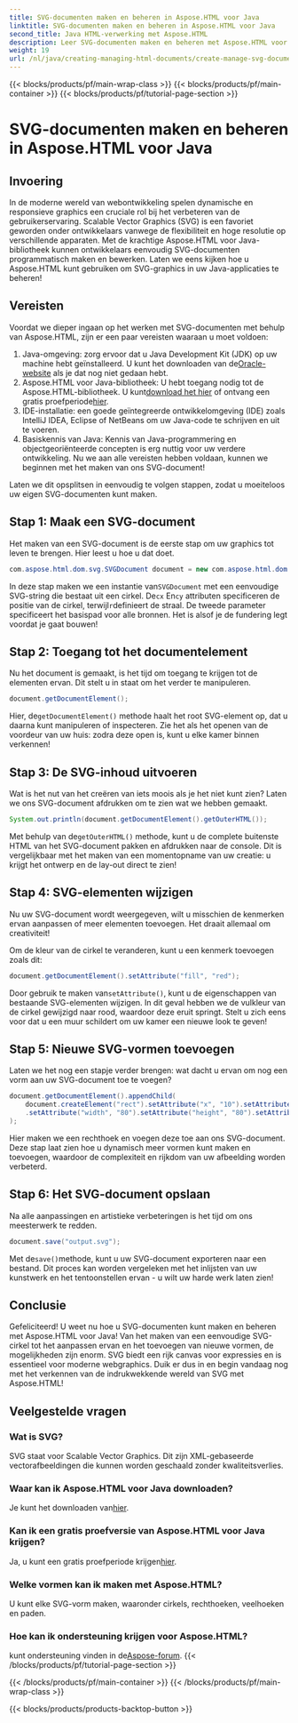 ```yaml
---
title: SVG-documenten maken en beheren in Aspose.HTML voor Java
linktitle: SVG-documenten maken en beheren in Aspose.HTML voor Java
second_title: Java HTML-verwerking met Aspose.HTML
description: Leer SVG-documenten maken en beheren met Aspose.HTML voor Java! Deze uitgebreide gids behandelt alles van basiscreatie tot geavanceerde manipulatie.
weight: 19
url: /nl/java/creating-managing-html-documents/create-manage-svg-documents/
---
```


{{< blocks/products/pf/main-wrap-class >}}
{{< blocks/products/pf/main-container >}}
{{< blocks/products/pf/tutorial-page-section >}}

# SVG-documenten maken en beheren in Aspose.HTML voor Java

## Invoering
In de moderne wereld van webontwikkeling spelen dynamische en responsieve graphics een cruciale rol bij het verbeteren van de gebruikerservaring. Scalable Vector Graphics (SVG) is een favoriet geworden onder ontwikkelaars vanwege de flexibiliteit en hoge resolutie op verschillende apparaten. Met de krachtige Aspose.HTML voor Java-bibliotheek kunnen ontwikkelaars eenvoudig SVG-documenten programmatisch maken en bewerken. Laten we eens kijken hoe u Aspose.HTML kunt gebruiken om SVG-graphics in uw Java-applicaties te beheren!
## Vereisten
Voordat we dieper ingaan op het werken met SVG-documenten met behulp van Aspose.HTML, zijn er een paar vereisten waaraan u moet voldoen:
1.  Java-omgeving: zorg ervoor dat u Java Development Kit (JDK) op uw machine hebt geïnstalleerd. U kunt het downloaden van de[Oracle-website](https://www.oracle.com/java/technologies/javase-jdk11-downloads.html) als je dat nog niet gedaan hebt.
2.  Aspose.HTML voor Java-bibliotheek: U hebt toegang nodig tot de Aspose.HTML-bibliotheek. U kunt[download het hier](https://releases.aspose.com/html/java/) of ontvang een gratis proefperiode[hier](https://releases.aspose.com/).
3. IDE-installatie: een goede geïntegreerde ontwikkelomgeving (IDE) zoals IntelliJ IDEA, Eclipse of NetBeans om uw Java-code te schrijven en uit te voeren.
4. Basiskennis van Java: Kennis van Java-programmering en objectgeoriënteerde concepten is erg nuttig voor uw verdere ontwikkeling.
Nu we aan alle vereisten hebben voldaan, kunnen we beginnen met het maken van ons SVG-document!

Laten we dit opsplitsen in eenvoudig te volgen stappen, zodat u moeiteloos uw eigen SVG-documenten kunt maken.
## Stap 1: Maak een SVG-document
Het maken van een SVG-document is de eerste stap om uw graphics tot leven te brengen. Hier leest u hoe u dat doet.

```java
com.aspose.html.dom.svg.SVGDocument document = new com.aspose.html.dom.svg.SVGDocument("<svg xmlns='http://www.w3.org/2000/svg'><circle cx='50' cy='50' r='40'/></svg>", ".");
```

 In deze stap maken we een instantie van`SVGDocument` met een eenvoudige SVG-string die bestaat uit een cirkel. De`cx` En`cy` attributen specificeren de positie van de cirkel, terwijl`r`definieert de straal. De tweede parameter specificeert het basispad voor alle bronnen. Het is alsof je de fundering legt voordat je gaat bouwen!
## Stap 2: Toegang tot het documentelement
Nu het document is gemaakt, is het tijd om toegang te krijgen tot de elementen ervan. Dit stelt u in staat om het verder te manipuleren.

```java
document.getDocumentElement();
```

 Hier, de`getDocumentElement()` methode haalt het root SVG-element op, dat u daarna kunt manipuleren of inspecteren. Zie het als het openen van de voordeur van uw huis: zodra deze open is, kunt u elke kamer binnen verkennen!
## Stap 3: De SVG-inhoud uitvoeren
Wat is het nut van het creëren van iets moois als je het niet kunt zien? Laten we ons SVG-document afdrukken om te zien wat we hebben gemaakt.

```java
System.out.println(document.getDocumentElement().getOuterHTML());
```

 Met behulp van de`getOuterHTML()` methode, kunt u de complete buitenste HTML van het SVG-document pakken en afdrukken naar de console. Dit is vergelijkbaar met het maken van een momentopname van uw creatie: u krijgt het ontwerp en de lay-out direct te zien!
## Stap 4: SVG-elementen wijzigen
Nu uw SVG-document wordt weergegeven, wilt u misschien de kenmerken ervan aanpassen of meer elementen toevoegen. Het draait allemaal om creativiteit!

Om de kleur van de cirkel te veranderen, kunt u een kenmerk toevoegen zoals dit:
```java
document.getDocumentElement().setAttribute("fill", "red");
```

 Door gebruik te maken van`setAttribute()`, kunt u de eigenschappen van bestaande SVG-elementen wijzigen. In dit geval hebben we de vulkleur van de cirkel gewijzigd naar rood, waardoor deze eruit springt. Stelt u zich eens voor dat u een muur schildert om uw kamer een nieuwe look te geven!
## Stap 5: Nieuwe SVG-vormen toevoegen
Laten we het nog een stapje verder brengen: wat dacht u ervan om nog een vorm aan uw SVG-document toe te voegen? 

```java
document.getDocumentElement().appendChild(
    document.createElement("rect").setAttribute("x", "10").setAttribute("y", "10")
    .setAttribute("width", "80").setAttribute("height", "80").setAttribute("fill", "blue")
);
```

Hier maken we een rechthoek en voegen deze toe aan ons SVG-document. Deze stap laat zien hoe u dynamisch meer vormen kunt maken en toevoegen, waardoor de complexiteit en rijkdom van uw afbeelding worden verbeterd.
## Stap 6: Het SVG-document opslaan
Na alle aanpassingen en artistieke verbeteringen is het tijd om ons meesterwerk te redden.

```java
document.save("output.svg");
```

 Met de`save()`methode, kunt u uw SVG-document exporteren naar een bestand. Dit proces kan worden vergeleken met het inlijsten van uw kunstwerk en het tentoonstellen ervan - u wilt uw harde werk laten zien!
## Conclusie
Gefeliciteerd! U weet nu hoe u SVG-documenten kunt maken en beheren met Aspose.HTML voor Java! Van het maken van een eenvoudige SVG-cirkel tot het aanpassen ervan en het toevoegen van nieuwe vormen, de mogelijkheden zijn enorm. SVG biedt een rijk canvas voor expressies en is essentieel voor moderne webgraphics. Duik er dus in en begin vandaag nog met het verkennen van de indrukwekkende wereld van SVG met Aspose.HTML!
## Veelgestelde vragen
### Wat is SVG?
SVG staat voor Scalable Vector Graphics. Dit zijn XML-gebaseerde vectorafbeeldingen die kunnen worden geschaald zonder kwaliteitsverlies.
### Waar kan ik Aspose.HTML voor Java downloaden?
 Je kunt het downloaden van[hier](https://releases.aspose.com/html/java/).
### Kan ik een gratis proefversie van Aspose.HTML voor Java krijgen?
 Ja, u kunt een gratis proefperiode krijgen[hier](https://releases.aspose.com/).
### Welke vormen kan ik maken met Aspose.HTML?
U kunt elke SVG-vorm maken, waaronder cirkels, rechthoeken, veelhoeken en paden.
### Hoe kan ik ondersteuning krijgen voor Aspose.HTML?
 kunt ondersteuning vinden in de[Aspose-forum](https://forum.aspose.com/c/html/29).
{{< /blocks/products/pf/tutorial-page-section >}}

{{< /blocks/products/pf/main-container >}}
{{< /blocks/products/pf/main-wrap-class >}}

{{< blocks/products/products-backtop-button >}}
